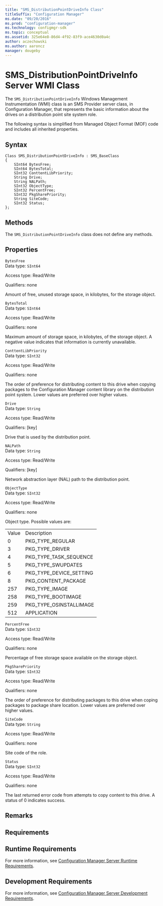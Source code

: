 ```yaml
---
title: "SMS_DistributionPointDriveInfo Class"
titleSuffix: "Configuration Manager"
ms.date: "09/20/2016"
ms.prod: "configuration-manager"
ms.technology: configmgr-sdk
ms.topic: conceptual
ms.assetid: 325e64e8-86d4-4f92-83f9-ace4630d0a4c
author: aczechowski
ms.author: aaroncz
manager: dougeby
---
```

# SMS_DistributionPointDriveInfo Server WMI Class
The `SMS_DistributionPointDriveInfo` Windows Management Instrumentation (WMI) class is an SMS Provider server class, in Configuration Manager, that represents the basic information about the drives on a distribution point site system role.  

 The following syntax is simplified from Managed Object Format (MOF) code and includes all inherited properties.  

## Syntax  

```  
Class SMS_DistributionPointDriveInfo : SMS_BaseClass  
{  
    SInt64 BytesFree;  
    SInt64 BytesTotal;  
    SInt32 ConttentLibPriority;  
    String Drive;  
    String NALPath;  
    SInt32 ObjectType;  
    SInt32 PercentFree;  
    SInt32 PkgSharePriority;  
    String SiteCode;  
    SInt32 Status;  
};  
```  

## Methods  
 The `SMS_DistributionPointDriveInfo` class does not define any methods.  

## Properties  
 `BytesFree`  
 Data type: `SInt64`  

 Access type: Read/Write  

 Qualifiers: none  

 Amount of free, unused storage space, in kilobytes, for the storage object.  

 `BytesTotal`  
 Data type: `SInt64`  

 Access type: Read/Write  

 Qualifiers: none  

 Maximum amount of storage space, in kilobytes, of the storage object. A negative value indicates that information is currently unavailable.  

 `ConttentLibPriority`  
 Data type: `SInt32`  

 Access type: Read/Write  

 Qualifiers: none  

 The order of preference for distributing content to this drive when copying packages to the Configuration Manager content library on the distribution point system. Lower values are preferred over higher values.  

 `Drive`  
 Data type: `String`  

 Access type: Read/Write  

 Qualifiers: [key]  

 Drive that is used by the distribution point.  

 `NALPath`  
 Data type: `String`  

 Access type: Read/Write  

 Qualifiers: [key]  

 Network abstraction layer (NAL) path to the distribution point.  

 `ObjectType`  
 Data type: `SInt32`  

 Access type: Read/Write  

 Qualifiers: none  

 Object type. Possible values are:  

|||  
|-|-|  
|Value|Description|  
|0|PKG_TYPE_REGULAR|  
|3|PKG_TYPE_DRIVER|  
|4|PKG_TYPE_TASK_SEQUENCE|  
|5|PKG_TYPE_SWUPDATES|  
|6|PKG_TYPE_DEVICE_SETTING|  
|8|PKG_CONTENT_PACKAGE|  
|257|PKG_TYPE_IMAGE|  
|258|PKG_TYPE_BOOTIMAGE|  
|259|PKG_TYPE_OSINSTALLIMAGE|  
|512|APPLICATION|  

 `PercentFree`  
 Data type: `SInt32`  

 Access type: Read/Write  

 Qualifiers: none  

 Percentage of free storage space available on the storage object.  

 `PkgSharePriority`  
 Data type: `SInt32`  

 Access type: Read/Write  

 Qualifiers: none  

 The order of preference for distributing packages to this drive when coping packages to package share location. Lower values are preferred over higher values.  

 `SiteCode`  
 Data type: `String`  

 Access type: Read/Write  

 Qualifiers: none  

 Site code of the role.  

 `Status`  
 Data type: `SInt32`  

 Access type: Read/Write  

 Qualifiers: none  

 The last returned error code from attempts to copy content to this drive. A status of 0 indicates success.  

## Remarks  

## Requirements  

## Runtime Requirements  
 For more information, see [Configuration Manager Server Runtime Requirements](../../../../../develop/core/reqs/server-runtime-requirements.md).  

## Development Requirements  
 For more information, see [Configuration Manager Server Development Requirements](../../../../../develop/core/reqs/server-development-requirements.md).
